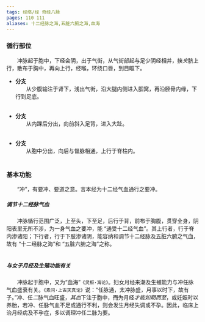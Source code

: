 ```yaml
---
tags: 经络/经 奇经八脉
pages: 110 111
aliases: 十二经脉之海,五脏六腑之海,血海
---
```

### 循行部位
&emsp;&emsp;冲脉起于胞中，下经会阴，出于气街，从气街部起与足少阴经相并，~~挟~~<dfn>夹</dfn>脐上行，散布于胸中，再向上行，经喉，环绕口唇，到目眶下。

+ **分支**<br>
	&emsp;&emsp;从少腹输注于肾下，浅出气街，沿大腿内侧进入腘窝，再沿胫骨内缘，下行到足底。<br></br>

+ **分支**<br>
	&emsp;&emsp;从内踝后分出，向前斜入足背，进入大趾。<br></br>

+ **分支**<br>
	&emsp;&emsp;从胞中分出，向后与督脉相通，上行于脊柱内。<br></br>



### 基本功能
&emsp;&emsp;“冲”，有要冲、要道之意。言本经为十二经气血通行之要冲。

##### 调节十二经脉气血
&emsp;&emsp;冲脉循行范围广泛，上至头，下至足，后行于背，前布于胸腹，贯穿全身，阴阳表里无所不涉，为一身气血之要冲，能 “通受十二经气血”。其上行者，行于脊内渗诸阳；下行者，行于下肢渗诸阴，能容纳和调节十二经脉及五脏六腑之气血，故有 “十二经脉之海”和 “五脏六腑之海”之称。<br></br>

##### 与女子月经及生殖功能有关
&emsp;&emsp;冲脉起于胞中，又为“血海”`《灵枢·海论》`。妇女月经来潮及生殖能力与冲任脉气血盛衰有关。`《素问·上古天真论》`说：“任脉通，太冲脉盛，月事以时下，故有子。”冲、任<dfn>二</dfn>脉气血旺盛，<dfn>其血</dfn>下注于胞中，~~而为~~月经<dfn>才能如期而至</dfn>，或妊娠时以养胎，若冲、任脉气血不足或通行不利，则会发生月经失调或不孕。因此，临床上治月经病及不孕症，多以调理冲任二脉为要。

<div align=center>
	<div src="冲脉.png" width=84% class="internal-embed">
	</div>
</div>